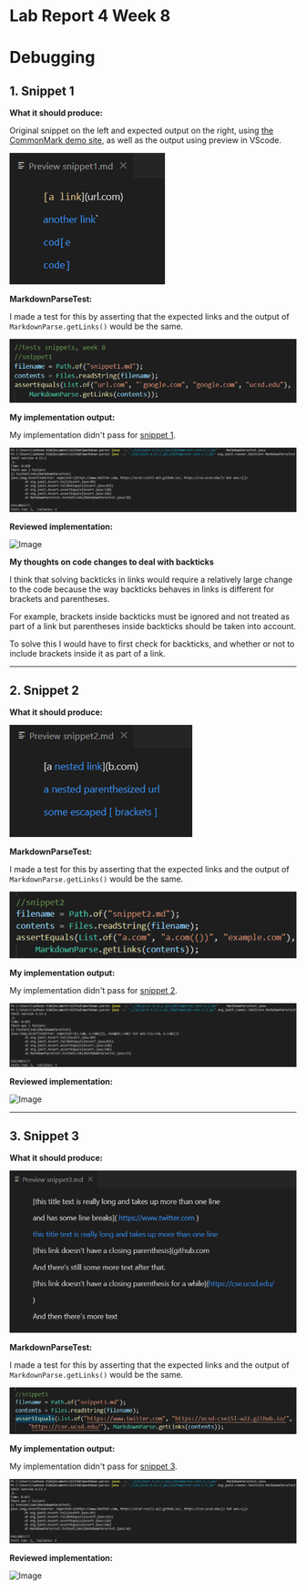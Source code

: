 # Lab Report 4 Week 8

# Debugging

## 1. Snippet 1

**What it should produce:** 

Original snippet on the left and expected output on the right, using [the CommonMark demo site](https://spec.commonmark.org/dingus/), as well as the output using preview in VScode.

![Image](images4/snip1should.png)

**MarkdownParseTest:**

I made a test for this by asserting that the expected links and the output of `MarkdownParse.getLinks()` would be the same.

![Image](images4/snip1_my_test.png)

**My implementation output:**

My implementation didn't pass for [snippet 1](misc/snippet1.md). 

![Image](images4/snip1_my_output.png)

**Reviewed implementation:**

![Image](images4/)

**My thoughts on code changes to deal with backticks**

I think that solving backticks in links would require a relatively large change to the code because the way backticks behaves in links is different for brackets and parentheses.

For example, brackets inside backticks must be ignored and not treated as part of a link but parentheses inside backticks should be taken into account.

To solve this I would have to first check for backticks, and whether or not to include brackets inside it as part of a link.

---

## 2. Snippet 2

**What it should produce:** 

![Image](images4/snip2should.png)

**MarkdownParseTest:**

I made a test for this by asserting that the expected links and the output of `MarkdownParse.getLinks()` would be the same.

![Image](images4/snip2_my_test.png)

**My implementation output:**

My implementation didn't pass for [snippet 2](misc/snippet2.md). 

![Image](images4/snip2_my_output.png)

**Reviewed implementation:**

![Image](images4/)

---

## 3. Snippet 3

**What it should produce:** 

![Image](images4/snip3should.png)

**MarkdownParseTest:**

I made a test for this by asserting that the expected links and the output of `MarkdownParse.getLinks()` would be the same.

![Image](images4/snip3_my_test.png)

**My implementation output:**

My implementation didn't pass for [snippet 3](misc/snippet3.md). 

![Image](images4/snip3_my_output.png)

**Reviewed implementation:**

![Image](images4/)